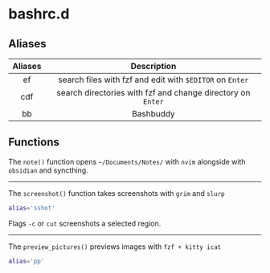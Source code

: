 
# bashrc.d

## Aliases

| Aliases | Description |
|:-------:|:-----------:|
| ef | search files with fzf and edit with `$EDITOR` on `Enter` |
| cdf | search directories with fzf and change directory on `Enter` |
| bb | Bashbuddy |

## Functions

The `note()` function opens `~/Documents/Notes/` with `nvim` alongside with `obsidian` and syncthing.

---

The `screenshot()` function takes screenshots with `grim` and `slurp`

```bash
alias='sshot'
```

Flags `-c` or `cut` screenshots a selected region.

---

The `preview_pictures()` previews images with `fzf + kitty icat`

```bash
alias='pp'
```
